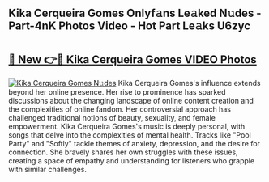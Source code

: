 ## Kika Cerqueira Gomes Onlyf𝚊ns Le𝚊ked N𝚞des - Part-4nK Photos Video - Hot Part Le𝚊ks U6zyc

# <h2><a href="http://ab79936.deff.icu/?id=Kika+Cerqueira+Gomes">🔗 New 👉🔴 Kika Cerqueira Gomes VIDEO Photos</a></h2>

[![Kika Cerqueira Gomes N𝚞des](https://i.imgur.com/rIISA9y.gif)](http://ab79936.deff.icu/?id=Kika+Cerqueira+Gomes)
Kika Cerqueira Gomes's influence extends beyond her online presence. Her rise to prominence has sparked discussions about the changing landscape of online content creation and the complexities of online fandom. Her controversial approach has challenged traditional notions of beauty, sexuality, and female empowerment. Kika Cerqueira Gomes's music is deeply personal, with songs that delve into the complexities of mental health. Tracks like "Pool Party" and "Softly" tackle themes of anxiety, depression, and the desire for connection. She bravely shares her own struggles with these issues, creating a space of empathy and understanding for listeners who grapple with similar challenges.
